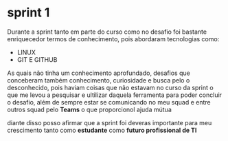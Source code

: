 # sprint 1
Durante a sprint tanto em parte do curso como no desafio 
foi bastante enriquecedor termos de conhecimento, pois abordaram 
tecnologias como:
* LINUX
* GIT E GITHUB
  
As quais não tinha um conhecimento aprofundado, desafios que conceberam também conhecimento, curiosidade e busca pelo o desconhecido, pois haviam coisas que não estavam no curso da sprint
o que me levou a pesquisar e ultilizar daquela ferramenta para poder concluir o desafio, além de sempre estar se comunicando no meu squad e entre outros squad pelo **Teams** o que proporcionol ajuda mútua

 diante disso posso afirmar que a sprint foi deveras importante para meu crescimento tanto como **estudante** como **futuro profissional de TI**